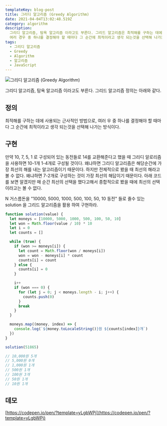 ```yaml
---
templateKey: blog-post
title: 그리디 알고리즘 (Greedy Algorithm)
date: 2021-04-04T13:02:48.519Z
category: algorithm
description:
  그리디 알고리즘, 탐욕 알고리즘 이라고도 부른다. 그리드 알고리즘은 최적해를 구하는 데에 사용되는 근사적인 방법으로,
  여러 경우 중 하나를 결정해야 할 때마다 그 순간에 최적이라고 생각 되는것을 선택해 나가는 방식이다.
tags:
  - 그리디 알고리즘
  - Greedy
  - Algorithm
  - 알고리즘
  - JavaScript
---
```


![그리디 알고리즘 (Greedy Algorithm)](/assets/algorithm.jpg "그리디 알고리즘 (Greedy Algorithm)")

그리디 알고리즘, 탐욕 알고리즘 이라고도 부른다. 그리드 알고리즘 정의는 아래와 같다.

## 정의

최적해를 구하는 데에 사용되는 근사적인 방법으로, 여러 우 중 하나를 결정해야 할 때마다 그 순간에 최적이라고 생각 되는것을 선택해 나가는 방식이다.

## 구현

만약 10, 7, 5, 1 로 구성되어 있는 동전들로 14를 교환해준다고 했을 때 그리디 알로리즘을 사용하면 10-1개 1-4개로 구성될 것이다. 왜냐하면 그리디 알고리즘은 해당순간에 가장 최선의 해를 내는 알고리즘이기 때문이다. 하지만 전체적으로 봤을 때 최선의 해라고 볼 수 없다. 왜냐하면 7-2개로 구성하는 것이 가장 최선의 해답이기 때문이다. 아래 코드를 보면 알겠지만 매 순간 최선의 선택을 했다고해서 종합적으로 봤을 때에 최선의 선택이라고는 볼 수 없다.

N 거스름돈을 "10000, 5000, 1000, 500, 100, 50, 10 동전" 들로 줄수 있는 solution 을 그리드 알고리즘을 활용 하여 구현하라.

```javascript
function solution(value) {
  let moneys = [10000, 5000, 1000, 500, 100, 50, 10]
  let won = Math.floor(value / 10) * 10
  let i = 0
  let counts = []

  while (true) {
    if (won >= moneys[i]) {
      let count = Math.floor(won / moneys[i])
      won = won - moneys[i] * count
      counts[i] = count
    } else {
      counts[i] = 0
    }

    i++
    if (won === 0) {
      for (let j = 0; j < moneys.length - i; j++) {
        counts.push(0)
      }
      break
    }
  }

  moneys.map((money, index) => {
    console.log(`${money.toLocaleString()}원 ${counts[index]}개`)
  })
}

solution(51865)

// 10,000원 5개
// 5,000원 0개
// 1,000원 1개
// 500원 1개
// 100원 3개
// 50원 1개
// 10원 1개
```

## 데모

[https://codepen.io/pen/?template=yLgbWPj](https://codepen.io/pen/?template=yLgbWPj)
